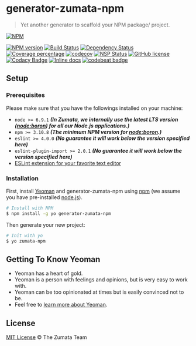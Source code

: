 # generator-zumata-npm

> Yet another generator to scaffold your NPM package/ project.

[![NPM][nodei-image]][nodei-url]

[![NPM version][npm-image]][npm-url]
[![Build Status][travis-image]][travis-url]
[![Dependency Status][daviddm-image]][daviddm-url]
[![Coverage percentage][coveralls-image]][coveralls-url]
[![codecov][codecov-image]][codecov-url]
[![NSP Status][nsp-image]][nsp-url]
[![GitHub license][license-image]][license-url]
[![Codacy Badge][codacy-image]][codacy-url]
[![Inline docs][inch-image]][inch-url]
[![codebeat badge][codebeat-image]][codebeat-url]

## Setup

### Prerequisites

Please make sure that you have the followings installed on your machine:

- `node >= 6.9.1` ___(In Zumata, we internally use the latest LTS version ([node:boron](https://nodejs.org/en/download/releases/)) for all our Node.js applications.)___
- `npm >= 3.10.8` ___(The minimum NPM version for [node:boron](https://nodejs.org/en/download/releases/).)___
- `eslint >= 4.0.0` ___(No guarantee it will work below the version specified here)___
- `eslint-plugin-import >= 2.0.1` ___(No guarantee it will work below the version specified here)___
- [ESLint extension for your favorite text editor](http://eslint.org/docs/user-guide/integrations)

### Installation

First, install [Yeoman](http://yeoman.io) and generator-zumata-npm using [npm](https://www.npmjs.com/) (we assume you have pre-installed [node.js](https://nodejs.org/)).

```sh
# Install with NPM
$ npm install -g yo generator-zumata-npm
```

Then generate your new project:

```sh
# Init with yo
$ yo zumata-npm
```

## Getting To Know Yeoman

- Yeoman has a heart of gold.
- Yeoman is a person with feelings and opinions, but is very easy to work with.
- Yeoman can be too opinionated at times but is easily convinced not to be.
- Feel free to [learn more about Yeoman](http://yeoman.io/).

## License

[MIT License](http://the-zumata-team.mit-license.org/) © The Zumata Team

[nodei-image]: https://nodei.co/npm/generator-zumata-npm.png?downloads=true&downloadRank=true&stars=true
[nodei-url]: https://nodei.co/npm/generator-zumata-npm/

[npm-image]: https://badge.fury.io/js/generator-zumata-npm.svg
[npm-url]: https://npmjs.org/package/generator-zumata-npm

[travis-image]: https://travis-ci.org/Zumata/generator-zumata-npm.svg?branch=master
[travis-url]: https://travis-ci.org/Zumata/generator-zumata-npm

[daviddm-image]: https://david-dm.org/Zumata/generator-zumata-npm.svg?theme=shields.io
[daviddm-url]: https://david-dm.org/Zumata/generator-zumata-npm

[coveralls-image]: https://coveralls.io/repos/github/Zumata/generator-zumata-npm/badge.svg?branch=master
[coveralls-url]: https://coveralls.io/github/Zumata/generator-zumata-npm?branch=master

[codecov-image]: https://codecov.io/gh/Zumata/generator-zumata-npm/branch/master/graph/badge.svg
[codecov-url]: https://codecov.io/gh/Zumata/generator-zumata-npm

[nsp-image]: https://nodesecurity.io/orgs/motss/projects/6e9fabde-73e1-456c-a2d7-8588023ed1ce/badge
[nsp-url]: https://nodesecurity.io/orgs/motss/projects/6e9fabde-73e1-456c-a2d7-8588023ed1ce

[license-image]: https://img.shields.io/badge/license-MIT-blue.svg
[license-url]: https://the-zumata-team.mit-license.org/

[codacy-image]: https://api.codacy.com/project/badge/Grade/c84a41b8422245058a8c1acd17fd7e23
[codacy-url]: https://www.codacy.com/app/motss/generator-zumata-npm?utm_source=github.com&utm_medium=referral&utm_content=Zumata/generator-zumata-npm&utm_campaign=badger

[inch-image]: http://inch-ci.org/github/zumata/generator-zumata-npm.svg?branch=master
[inch-url]: http://inch-ci.org/github/zumata/generator-zumata-npm

[codebeat-image]: https://codebeat.co/badges/8a0eb7c1-b944-41b1-ad87-5f0bd392873b
[codebeat-url]: https://codebeat.co/projects/github-com-zumata-generator-zumata-npm-master
